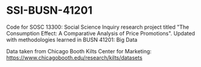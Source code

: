 # SSI-BUSN-41201

Code for SOSC 13300: Social Science Inquiry research project titled "The Consumption Effect: A Comparative Analysis of Price Promotions". Updated with methodologies learned in BUSN 41201: Big Data

Data taken from Chicago Booth Kilts Center for Marketing: https://www.chicagobooth.edu/research/kilts/datasets
